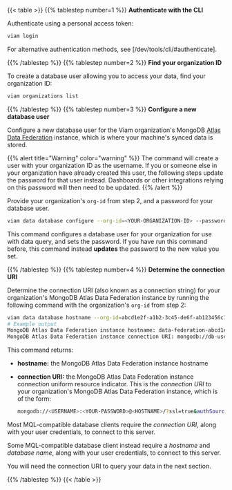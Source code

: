 {{< table >}}
{{% tablestep number=1 %}}
**Authenticate with the CLI**

Authenticate using a personal access token:

```sh {class="command-line" data-prompt="$"}
viam login
```

For alternative authentication methods, see [/dev/tools/cli/#authenticate].

{{% /tablestep %}}
{{% tablestep number=2 %}}
**Find your organization ID**

To create a database user allowing you to access your data, find your organization ID:

```sh {class="command-line" data-prompt="$"}
viam organizations list
```

{{% /tablestep %}}
{{% tablestep number=3 %}}
**Configure a new database user**

Configure a new database user for the Viam organization's MongoDB [Atlas Data Federation](https://www.mongodb.com/docs/atlas/data-federation/overview/) instance, which is where your machine's synced data is stored.

{{% alert title="Warning" color="warning" %}}
The command will create a user with your organization ID as the username.
If you or someone else in your organization have already created this user, the following steps update the password for that user instead.
Dashboards or other integrations relying on this password will then need to be updated.
{{% /alert %}}

Provide your organization's `org-id` from step 2, and a password for your database user.

```sh {class="command-line" data-prompt="$"}
viam data database configure --org-id=<YOUR-ORGANIZATION-ID> --password=<NEW-DBUSER-PASSWORD>
```

This command configures a database user for your organization for use with data query, and sets the password.
If you have run this command before, this command instead **updates** the password to the new value you set.

{{% /tablestep %}}
{{% tablestep number=4 %}}
**Determine the connection URI**

Determine the connection URI (also known as a connection string) for your organization's MongoDB Atlas Data Federation instance by running the following command with the organization's `org-id` from step 2:

```sh {class="command-line" data-prompt="$" data-output="2-10"}
viam data database hostname --org-id=abcd1e2f-a1b2-3c45-de6f-ab123456c123
# Example output
MongoDB Atlas Data Federation instance hostname: data-federation-abcd1e2f-a1b2-3c45-de6f-ab123456c123-0z9yx.a.query.mongodb.net
MongoDB Atlas Data Federation instance connection URI: mongodb://db-user-abcd1e2f-a1b2-3c45-de6f-ab123456c123:YOUR-PASSWORD-HERE@data-federation-abcd1e2f-a1b2-3c45-de6f-ab123456c123-0z9yx.a.query.mongodb.net/?ssl=true&authSource=admin
```

This command returns:

- **hostname:** the MongoDB Atlas Data Federation instance hostname
- **connection URI:** the MongoDB Atlas Data Federation instance connection uniform resource indicator.
  This is the _connection URI_ to your organization's MongoDB Atlas Data Federation instance, which is of the form:

  ```sh {class="command-line" data-prompt="$"}
  mongodb://<USERNAME>:<YOUR-PASSWORD>@<HOSTNAME>/?ssl=true&authSource=admin
  ```

Most MQL-compatible database clients require the _connection URI_, along with your user credentials, to connect to this server.

Some MQL-compatible database client instead require a _hostname_ and _database name_, along with your user credentials, to connect to this server.

You will need the connection URI to query your data in the next section.

{{% /tablestep %}}
{{< /table >}}
